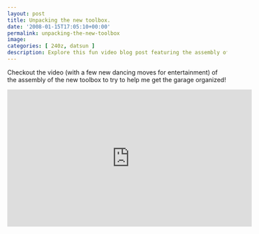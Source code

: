 ```yaml
---
layout: post
title: Unpacking the new toolbox.
date: '2008-01-15T17:05:10+00:00'
permalink: unpacking-the-new-toolbox
image: 
categories: [ 240z, datsun ]
description: Explore this fun video blog post featuring the assembly of a new toolbox, complete with entertaining dance moves!
---
```


Checkout the video (with a few new dancing moves for entertainment) of the assembly of the new toolbox to try to help me get the garage organized!

<iframe width="560" height="315" src="https://www.youtube.com/embed/XeVpdMm4SlI?si=atSQeeQQ3D4crQ3q" title="YouTube video player" frameborder="0" allow="accelerometer; autoplay; clipboard-write; encrypted-media; gyroscope; picture-in-picture; web-share" referrerpolicy="strict-origin-when-cross-origin" allowfullscreen></iframe>


